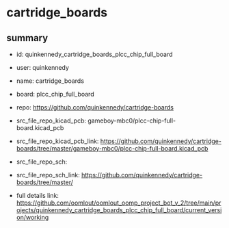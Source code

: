 # cartridge_boards
 
## summary 
* id: quinkennedy_cartridge_boards_plcc_chip_full_board
* user: quinkennedy
* name: cartridge_boards
* board: plcc_chip_full_board
* repo: https://github.com/quinkennedy/cartridge-boards
* src_file_repo_kicad_pcb: gameboy-mbc0/plcc-chip-full-board.kicad_pcb
* src_file_repo_kicad_pcb_link: https://github.com/quinkennedy/cartridge-boards/tree/master/gameboy-mbc0/plcc-chip-full-board.kicad_pcb


* src_file_repo_sch: 
* src_file_repo_sch_link: https://github.com/quinkennedy/cartridge-boards/tree/master/
* full details link: https://github.com/oomlout/oomlout_oomp_project_bot_v_2/tree/main/projects/quinkennedy_cartridge_boards_plcc_chip_full_board/current_version/working  







